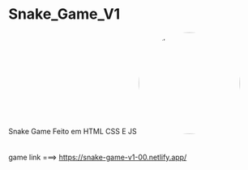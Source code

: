# Snake_Game_V1
Snake Game
Feito em HTML CSS E JS
 <img src="https://upload.wikimedia.org/wikipedia/commons/5/55/Snake_can_be_completed.gif" class="avatar" width="200" height="200" style="border-radius: 100px;" alt="perfil">
         <br><br>  
game link ===> https://snake-game-v1-00.netlify.app/
<br>
